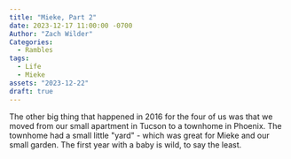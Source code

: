 ```yaml
---
title: "Mieke, Part 2"
date: 2023-12-17 11:00:00 -0700
Author: "Zach Wilder"
Categories:
  - Rambles
tags:
  - Life
  - Mieke
assets: "2023-12-22"
draft: true
---
```


The other big thing that happened in 2016 for the four of us was that we moved
from our small apartment in Tucson to a townhome in Phoenix. The townhome had a
small little "yard" - which was great for Mieke and our small garden. The first
year with a baby is wild, to say the least. 
